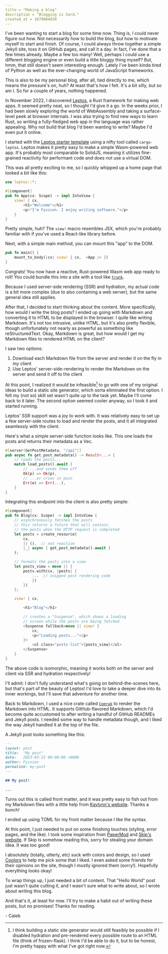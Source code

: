 ```yaml
---
title = "Making a blog"
description = "Blogging is hard."
created_at = 1679084830
---
```


I've been wanting to start a blog for some time now.
Thing is, I could never figure out how.
Not necessarily how to build the blog, but how to motivate myself to start and finish.
Of course, I could always throw together a simple Jekyll site, toss it on GitHub pages, and call it a day.
In fact, I've done that a few times already. Maybe a few too many!
Well, perhaps I could use a different blogging engine or even build a little bloggy thing myself?
But, hmm, that still doesn't seem interesting enough.
Lately I've been kinda tired of Python as well as the ever-changing world of JavaScript frameworks.

This is also to be my personal blog, after all, tied directly to me,
which means the pressure's on, huh? At least that's how I felt.
It's a bit silly, but so am I. So for a couple of years, nothing happened.

In November 2022, I discovered [Leptos][leptos], a Rust framework for making web apps.
It seemed pretty neat, so I thought I'd give it a go.
In the weeks prior, I had been slowly exploring the world of WebAssembly and taking a surface-level peek at browser internals.
I was also trying to find new ways to learn Rust, so writing a fully-fledged web app in the language was rather appealing.
Why not build that blog I'd been wanting to write?
Maybe I'd even put it online.

I started with the [Leptos starter template][leptos-starter] using a nifty tool called `cargo-leptos`.
Leptos makes it pretty easy to make a simple Wasm-powered web app.
It's probably most comparable to SolidJS, meaning it utilizes fine-grained reactivity for performant code
and does not use a virtual DOM.

This was all pretty exciting to me,
so I quickly whipped up a home page that looked a bit like this:

```rust
use leptos::*;

#[component]
pub fn App(cx: Scope) -> impl IntoView {
    view! { cx,
        <h1>"Welcome"</h1>
        <p>"I'm Fyssion. I enjoy writing software."</p>
    }
}
```

Pretty simple, huh?
The `view!` macro resembles JSX,
which you're probably familiar with if you've used a React-like library before.

Next, with a simple main method, you can mount this "app" to the DOM.

```rust
pub fn main() {
    mount_to_body(|cx| view! { cx,  <App /> })
}
```

Congrats! You now have a reactive, Rust-powered Wasm web app ready to roll!
You could bundle this into a site with a tool like [`trunk`][trunk].

Because I used server-side rendering (SSR) and hydration,
my actual code is a bit more complex (due to also containing a web server),
but the same general idea still applies.

After that, I decided to start thinking about the content.
More specifically, how would I write the blog posts?
I ended up going with Markdown and converting it to HTML to be displayed in the browser.
I quite like writing Markdown.
It's not too intrusive, unlike HTML, but it's also pretty flexible,
though unfortunately not nearly as powerful as something like reStructuredText.
Okay, Markdown is great, but how would I get my Markdown files to rendered HTML on the client?

I saw two options:

1. Download each Markdown file from the server and render it on the fly in my client
1. Use Leptos' server-side-rendering to render the Markdown on the server and send it off to the client

At this point, I realized it would be infeasible[^1] to go with one of my original ideas
to build a static site generator, which sorta eliminated the first option.
I felt my (not so) skill set wasn't quite up to the task yet.
Maybe I'll come back to it later.
The second option seemed cooler anyway, so I took it and started running.

Leptos' SSR support was a joy to work with.
It was relatively easy to set up a few server-side routes to load and render the posts,
and it all integrated seamlessly with the client.

Here's what a simple server-side function looks like.
This one loads the posts and returns their metadata as a Vec.

```rust
#[server(GetPostMetadata, "/api")]
pub async fn get_post_metadata() -> Result<...> {
    // loads the posts...
    match load_posts().await {
        // ...and sends them off
        Ok(p) => Ok(p),
        // ...or cries in pain
        Err(e) => Err(...),
    }
}
```

Integrating this endpoint into the client is also pretty simple:

```rust
#[component]
pub fn Blog(cx: Scope) -> impl IntoView {
    // asynchronously fetches the posts
    // this returns a future that will contain
    // the posts when the HTTP request is completed
    let posts = create_resource(
        cx,
        || (),  // not reactive
        |_| async { get_post_metadata().await }
    );

    // formats the posts into a view
    let posts_view = move || {
        posts.with(cx, |posts| {
            ...  // snipped post rendering code
            })
        })
    };

    view! { cx,

        <h1>"Blog"</h1>

        // creates a "Suspense", which shows a loading
        // screen while the posts are being fetched
        <Suspense fallback=move || view! {
            cx,
            <p>"Loading posts..."</p>
        }>
            <ul class="posts-list">{posts_view}</ul>
        </Suspense>
    }
}
```

The above code is isomorphic,
meaning it works both on the server and client via SSR and hydration respectively!

I'll admit: I don't fully understand what's going on behind-the-scenes here,
but that's part of the beauty of Leptos!
I'd love to take a deeper dive into its inner workings,
but I'll save that adventure for another time.

Back to Markdown, I used a nice crate called [`Comrak`][comrak] to render the Markdown into HTML.
It supports GitHub-flavored Markdown, which I'd become quite accustomed to after
writing a handful of GitHub READMEs and Jekyll posts.
I needed some way to handle metadata though, and I liked the way Jekyll handled it at the top of the file.

A Jekyll post looks something like this:

```markdown
---
layout: post
title:  "My post"
date:   2023-03-15 00:00:00 +0000
author: Fyssion
permalink: my-post
---

## My post!

...
```

Turns out this is called front matter, and it was pretty easy to fish out
from my Markdown files with a little help from
[Kaylynn's website][kaylynn].
Thanks a bunch!

I ended up using TOML for my front matter because I like the syntax.

At this point, I just needed to put on some finishing touches (styling, error pages, and the like).
I took some inspiration from [PaperMod][papermod] and [Skip's website][skip].
If Skip is somehow reading this, sorry for stealing your domain idea. It was too good!

I absolutely (totally, utterly, etc) suck with colors and design,
so I used [Coolors][coolors] to help me pick some that I liked.
I even asked some friends for their opinions on the site, though I mostly ignored them (sorry!).
Hopefully everything looks okay!

To wrap things up, I just needed a bit of content.
That "Hello World" post just wasn't quite cutting it,
and I wasn't sure what to write about, so I wrote about writing this blog.

And that's it, at least for now.
I'll try to make a habit out of writing these posts,
but no promises!
Thanks for reading.

\- Caleb

[^1]: I think building a static site generator would still feasibly be possible if
    I disabled hydration and pre-rendered every possible route to an HTML file
    (think of frozen-flask).
    I think I'd be able to do it, but to be honest,
    I'm pretty happy with what I've got right now.

[leptos]: https://github.com/leptos-rs/leptos
[leptos-starter]: https://github.com/leptos-rs/start
[trunk]: https://trunkrs.dev/
[comrak]: https://crates.io/crates/comrak
[kaylynn]: https://github.com/kaylynn234/website
[papermod]: https://github.com/adityatelange/hugo-PaperMod
[skip]: https://slice.zone
[coolors]: https://coolors.co

